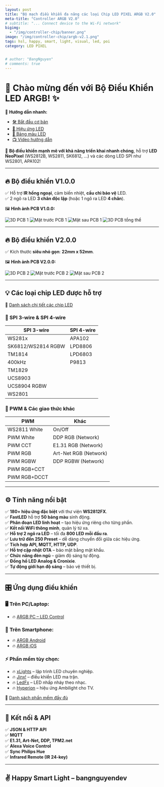 ```yaml
---
layout: post
title: "Bộ mạch điều khiển đa năng các loại Chip LED PIXEL ARGB V2.0"
meta-title: "Controller ARGB V2.0"
# subtitle: "... Connect device to the Wi-Fi network"
bigimg:
  - "/img/controller-chip/banner.png"
image: "/img/controller-chip/argb-v2.1.png"
tags: hsl, happy, smart, light, visual, led, poi
category: LED PIXEL


# author: "BangNguyen"
# comments: true
---
```


# 🎉 Chào mừng đến với Bộ Điều Khiển LED ARGB! ✨  

📌 **Hướng dẫn nhanh:**  

- [🛠 Bắt đầu cơ bản](basics/getting-started)  
- [🎨 Hiệu ứng LED](features/effects)  
- [🌈 Bảng màu LED](features/palettes)  
- [📺 Video hướng dẫn](basics/tutorials)  

🚀 **Bộ điều khiển mạnh mẽ với khả năng triển khai nhanh chóng**, hỗ trợ **LED NeoPixel** (WS2812B, WS2811, SK6812, …) và các dòng LED SPI như WS2801, APA102!  

---

## 🔥 Bộ điều khiển V1.0.0  

✅ Hỗ trợ **IR hồng ngoại**, cảm biến nhiệt, **cầu chì bảo vệ** LED.  
✅ 2 ngõ ra LED **3 chân độc lập** (hoặc 1 ngõ ra LED **4 chân**).  

🖼 **Hình ảnh PCB V1.0.0:**  

<div class="image-gallery">
   <img src="/ARGB-LED/image/3D_box_PCB1_2024-06-16.png" alt="3D PCB 1">
   <img src="/ARGB-LED/image/3D_PCB1_mat-truoc.png" alt="Mặt trước PCB 1">
   <img src="/ARGB-LED/image/3D_PCB1_mat-sau.png" alt="Mặt sau PCB 1">
   <img src="/ARGB-LED/image/3D_PCB1.png" alt="3D PCB tổng thể">
</div>

---

## 🔥 Bộ điều khiển V2.0.0  

✅ Kích thước **siêu nhỏ gọn**: **22mm x 52mm**.  

🖼 **Hình ảnh PCB V2.0.0:**  

<div class="image-gallery">
   <img src="/ARGB-LED/image/v2.0.0_3D_PCB1_2024-12-04.png" alt="3D PCB 2">
   <img src="/ARGB-LED/image/v2.0.0-3D_PCB1_2024-12-04-mat truoc.png" alt="Mặt trước PCB 2">
   <img src="/ARGB-LED/image/v2.0.0-3D_PCB1_2024-12-04-mat sau.png" alt="Mặt sau PCB 2">
</div>

---

## 💡 Các loại chip LED được hỗ trợ  

🔗 [Danh sách chi tiết các chip LED](basics/compatible-led-strips)  

### 📌 SPI 3-wire & SPI 4-wire  

| **SPI 3-wire**        | **SPI 4-wire**          |
|-----------------------|-------------------------|
| WS281x               | APA102                  |
| SK6812/WS2814 RGBW   | LPD8806                 |
| TM1814               | LPD6803                 |
| 400kHz               | P9813                   |
| TM1829               |                         |
| UCS8903              |                         |
| UCS8904 RGBW         |                         |
| WS2801               |                         |

### 📌 PWM & Các giao thức khác  

| **PWM**              | **Khác**                 |
|----------------------|-------------------------|
| WS2811 White        | On/Off                   |
| PWM White           | DDP RGB (Network)        |
| PWM CCT             | E1.31 RGB (Network)      |
| PWM RGB             | Art-Net RGB (Network)    |
| PWM RGBW            | DDP RGBW (Network)       |
| PWM RGB+CCT         |                         |
| PWM RGB+DCCT        |                         |

---

## ⚙️ Tính năng nổi bật  

✅ **180+ hiệu ứng đặc biệt** với thư viện **WS2812FX**.  
✅ **FastLED** hỗ trợ **50 bảng màu** sinh động.  
✅ **Phân đoạn LED linh hoạt** – tạo hiệu ứng riêng cho từng phần.  
✅ **Kết nối WiFi thông minh**, quản lý từ xa.  
✅ **Hỗ trợ 2 ngõ ra LED** – tối đa **800 LED mỗi đầu ra**.  
✅ **Lưu trữ đến 250 Preset** – dễ dàng chuyển đổi giữa các hiệu ứng.  
✅ **Tích hợp API, MQTT, HTTP, UDP**.  
✅ **Hỗ trợ cập nhật OTA** – bảo mật bằng mật khẩu.  
✅ **Chức năng đèn ngủ** – giảm độ sáng tự động.  
✅ **Đồng hồ LED Analog & Cronixie**.  
✅ **Tự động giới hạn độ sáng** – bảo vệ thiết bị.  

---

## 🎛 Ứng dụng điều khiển  

### 🖥 **Trên PC/Laptop:**  
- 🔥 [ARGB PC – LED Control](https://github.com/w00000dy/WLED-GUI/releases)  

### 📱 **Trên Smartphone:**  
- 🔥 [ARGB Android](https://play.google.com/store/apps/details?id=ca.cgagnier.wlednativeandroid)  
- 🔥 [ARGB iOS](https://apps.apple.com/us/app/wled-native/id6446207239)  

### ⚡ **Phần mềm tùy chọn:**  
- 🔥 [xLights](https://xlights.org/releases) – lập trình LED chuyên nghiệp.  
- 🔥 [Jinx!](https://live-leds.de/) – điều khiển LED ma trận.  
- 🔥 [LedFx](https://www.ledfx.app/) – LED nhấp nháy theo nhạc.  
- 🔥 [Hyperion](https://github.com/hyperion-project/hyperion.ng) – hiệu ứng Ambilight cho TV.  

🔗 [Danh sách phần mềm đầy đủ](basics/compatible-software)  

---

## 🔗 Kết nối & API  

✅ **JSON & HTTP API**  
✅ **MQTT**  
✅ **E1.31, Art-Net, DDP, TPM2.net**  
✅ **Alexa Voice Control**  
✅ **Sync Philips Hue**  
✅ **Infrared Remote (IR 24-key)**  

---

## ✌️ Happy Smart Light – bangnguyendev  
